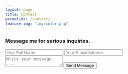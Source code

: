 ```yaml
---
layout: page
title: Contact
permalink: /contact/
feature-img: "img/color.png"
---
```


<h3><b>Message me for serious inquiries</b>.</h3>

<form action="https://getsimpleform.com/messages?form_api_token=3a94c488e4594a23650c077731135fad" method="post">
  <!-- the redirect_to is optional, the form will redirect to the referrer on submission -->
  <input type='hidden' name='redirect_to' value='https://www.dvilailath.com/thank-you' />
  <input type='text' name='name' placeholder='Your Full Name' />
  <input type='email' name='email' placeholder='Your E-mail Address' />
  <textarea name='message' placeholder='Write your message ...'></textarea>
  <input type='submit' value='Send Message' />
</form>
